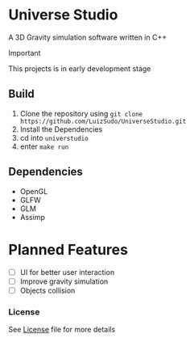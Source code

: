 # Universe Studio
A 3D Gravity simulation software written in C++

> [!IMPORTANT]
> This projects is in early development stage

## Build
1. Clone the repository using `git clone https://github.com/LuizSudo/UniverseStudio.git`
2. Install the Dependencies
3. cd into `universtudio`
4. enter `make run`

## Dependencies
- OpenGL
- GLFW
- GLM
- Assimp

# Planned Features
- [ ] UI for better user interaction
- [ ] Improve gravity simulation
- [ ] Objects collision

### License
See [License](LICENSE) file for more details
